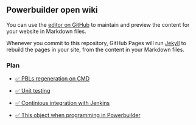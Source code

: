 ## Powerbuilder open wiki

You can use the [editor on GitHub](https://github.com/mahugnon/PowerbuilderWiki/edit/master/docs/index.md) to maintain and preview the content for your website in Markdown files.

Whenever you commit to this repository, GitHub Pages will run [Jekyll](https://jekyllrb.com/) to rebuild the pages in your site, from the content in your Markdown files.

### Plan

- [:white_check_mark: PBLs regeneration on CMD](PBLRegeneration.md)
- [:white_check_mark: Unit testing](UnitTesting.md)

- [:white_check_mark: Continious integration with Jenkins](CI.md)

- [:white_check_mark: This object when programming in Powerbuilder](OOPWithPowerbuilder.md)
